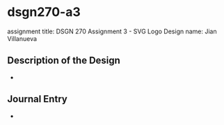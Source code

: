 # dsgn270-a3
assignment title: DSGN 270 Assignment 3 - SVG Logo Design
name: Jian Villanueva

## Description of the Design
- 

## Journal Entry
- 
